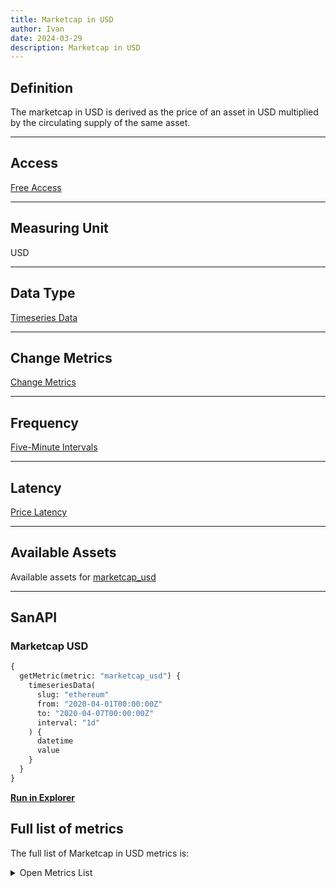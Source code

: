 ```yaml
---
title: Marketcap in USD
author: Ivan
date: 2024-03-29
description: Marketcap in USD
---
```


## Definition

The marketcap in USD is derived as the price of an asset in USD multiplied by the circulating supply of the same asset.

---

## Access

[Free Access](/metrics/details/access#free-access)

---

## Measuring Unit

USD

---

## Data Type

[Timeseries Data](/metrics/details/data-type#timeseries-data)

---

## Change Metrics

[Change Metrics](/metrics/details/change_metrics)

---

## Frequency

[Five-Minute Intervals](/metrics/details/frequency#five-minute-frequency)

---

## Latency

[Price Latency](/metrics/details/latency#price-latency)

---

## Available Assets

Available assets for [marketcap_usd](https://api.santiment.net/graphiql?query=%7B%0A++getMetric%28metric%3A+%22marketcap_usd%22%29%7B%0A++++metadata%7B%0A++++++availableSlugs%0A++++%7D%0A++%7D%0A%7D)

---

## SanAPI

### Marketcap USD

```graphql
{
  getMetric(metric: "marketcap_usd") {
    timeseriesData(
      slug: "ethereum"
      from: "2020-04-01T00:00:00Z"
      to: "2020-04-07T00:00:00Z"
      interval: "1d"
    ) {
      datetime
      value
    }
  }
}
```

[**Run in Explorer**](https://api.santiment.net/graphiql?query=%7B%0A++getMetric%28metric%3A+%22marketcap_usd%22%29+%7B%0A++++timeseriesData%28%0A++++++slug%3A+%22ethereum%22%0A++++++from%3A+%222020-04-01T00%3A00%3A00Z%22%0A++++++to%3A+%222020-04-07T00%3A00%3A00Z%22%0A++++++interval%3A+%221d%22%0A++++%29+%7B%0A++++++datetime%0A++++++value%0A++++%7D%0A++%7D%0A%7D)

## Full list of metrics

The full list of Marketcap in USD metrics is:

<Details>

<Summary>Open Metrics List</Summary>

- marketcap_usd
- marketcap_usd_change_1d
- marketcap_usd_change_30d
- marketcap_usd_change_7d

</Details>
